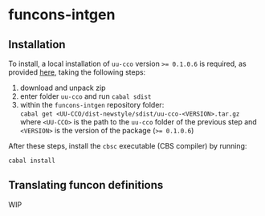 # funcons-intgen

## Installation

To install, a local installation of `uu-cco` version `>= 0.1.0.6` is required, as provided [here](https://github.com/ltbinsbe/uu-cco), taking the following steps:

1. download and unpack zip
2. enter folder `uu-cco` and run `cabal sdist`
3. within the `funcons-intgen` repository folder:  
`cabal get <UU-CCO/dist-newstyle/sdist/uu-cco-<VERSION>.tar.gz`  
where `<UU-CCO>` is the path to the `uu-cco` folder of the previous step and `<VERSION>` is the version of the package (`>= 0.1.0.6`)

After these steps, install the `cbsc` executable  (CBS compiler) by running:

```cabal install```

## Translating funcon definitions

WIP
